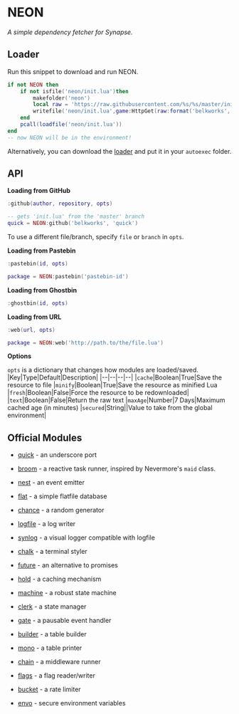 
# NEON

*A simple dependency fetcher for Synapse.*

## Loader

Run this snippet to download and run NEON.
```lua
if not NEON then
    if not isfile('neon/init.lua')then
        makefolder('neon')
        local raw = 'https://raw.githubusercontent.com/%s/%s/master/init.lua'
        writefile('neon/init.lua',game:HttpGet(raw:format('belkworks','neon')))
    end
    pcall(loadfile('neon/init.lua'))
end
-- now NEON will be in the environment!
```
Alternatively, you can download the [loader](https://raw.githubusercontent.com/Belkworks/NEON/master/loader.lua) and put it in your `autoexec` folder.

## API

**Loading from GitHub**

```lua
:github(author, repository, opts)
```
```lua
-- gets 'init.lua' from the 'master' branch
quick = NEON:github('belkworks', 'quick')
```
To use a different file/branch, specify `file` or `branch` in `opts`.

**Loading from Pastebin**

```lua
:pastebin(id, opts)
```
```lua
package = NEON:pastebin('pastebin-id')
```

**Loading from Ghostbin**

```lua
:ghostbin(id, opts)
```

**Loading from URL**

```lua
:web(url, opts)
```
```lua
package = NEON:web('http://path.to/the/file.lua')
```

**Options**

`opts` is a dictionary that changes how modules are loaded/saved.
|Key|Type|Default|Description|
|--|--|--|--|
|`cache`|Boolean|True|Save the resource to file
|`minify`|Boolean|True|Save the resource as minified Lua
|`fresh`|Boolean|False|Force the resource to be redownloaded|
|`text`|Boolean|False|Return the raw text
|`maxAge`|Number|7 Days|Maximum cached age (in minutes)
|`secured`|String||Value to take from the global environment|

## Official Modules

- [quick](https://github.com/Belkworks/quick) - an underscore port
- [broom](https://github.com/Belkworks/broom) - a reactive task runner, inspired by Nevermore's `maid` class.
- [nest](https://github.com/Belkworks/nset) - an event emitter

- [flat](https://github.com/Belkworks/flat) - a simple flatfile database
- [chance](https://github.com/Belkworks/chance) - a random generator
- [logfile](https://github.com/Belkworks/logfile) - a log writer
- [synlog](https://github.com/Belkworks/synlog) - a visual logger compatible with logfile
- [chalk](https://github.com/Belkworks/chalk) - a terminal styler
- [future](https://github.com/Belkworks/future) - an alternative to promises
- [hold](https://github.com/Belkworks/hold) - a caching mechanism
- [machine](https://github.com/Belkworks/machine) - a robust state machine
- [clerk](https://github.com/Belkworks/clerk) - a state manager
- [gate](https://github.com/Belkworks/gate) - a pausable event handler
- [builder](https://github.com/Belkworks/builder) - a table builder
- [mono](https://github.com/Belkworks/mono) - a table printer
- [chain](https://github.com/Belkworks/chain) - a middleware runner
- [flags](https://github.com/Belkworks/flags) - a flag reader/writer
- [bucket](https://github.com/Belkworks/bucket) - a rate limiter
- [envo](https://github.com/Belkworks/envo) - secure environment variables 
